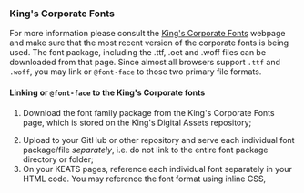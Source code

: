 <h3>King's Corporate Fonts</h3>
<p style="font-size: 14px, sans-serif;">For more information please consult the <a href="https://internal.kcl.ac.uk/erd/depts/brand/Visual-Identity/Fonts.aspx" target="_self"><u>King's Corporate Fonts</u></a> webpage and make sure that the most recent version of the corporate fonts is being used. The font package, including the .ttf, .oet and .woff files can be downloaded from that page. Since almost all browsers support <code>.ttf</code> and <code>.woff</code>, you may link or <code>@font-face</code> to those two primary file formats.</p>
<h4>Linking or <code>@font-face</code> to the King's Corporate fonts</h4>
<ol>
<li><p style="font-size: 14px, sans-serif;">Download the font family package from the King's Corporate Fonts page, which is stored on the King's Digital Assets repository;</li>
<li>Upload to your GitHub or other repository and serve each individual font package/file <i>separately</i>, i.e. do not link to the entire font package directory or folder;</li>
<li>On your KEATS pages, reference each individual font separately in your HTML code. You may reference the font format using inline CSS, <code><style></code> tags and @-rules.</p></li>
</ol>

<strong>To use <code>@font-face</code>,</strong>
<blockquote>
<code>
@font-face { 
font-family: 'BureauGrotesqueThreeSeven'
src:  url(repository path for your .woff font file.woff) format('woff'),
      url(repository path for your .ttf font file.ttf) format('truetype');
}
</code>
</blockquote>

For reference, <code>.woff</code> is for Web Open Font Formats and <code>.ttf</code> is for TrueType font formats. Other font formats that are supported include <code>.eot</code> for Embedded OpenType fonts, which are a compact form of OpenType fonts designed and only supported by Microsoft IE. To ensure acceptable font use on IE, ensure you include the alternative fonts, i.e. Impact and Georgia.

<strong>To reference the font in your CSS stylesheet for a certain <code>p</code> element,</strong>
<br>
<code>p { font-family: 'BureauGrotesqueThreeSeven', Impact, sans-serif; }</code>
For HTML, <code><p style="font-family: BureauGrotesqueThreeSeven";></code>

The acceptable alternative font for Bureau Grotesque 37 is Impact, for Kings Caslon Display (or Kings Caslon Text) it is Georgia regular. Reference the King's Corporate Fonts <a href="https://internal.kcl.ac.uk/erd/depts/brand/Documents/Branding-essentials.pdf" target="_self"><u>Branding Essentials</u></a> document for more information.
